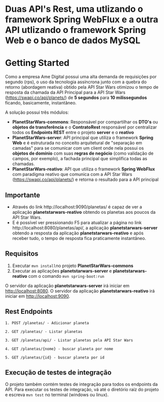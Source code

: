 # Duas API's Rest, uma utlizando o framework Spring WebFlux e a outra API utlizando o framework Spring Web e o banco de dados MySQL

# Getting Started

Como a empresa Ame Digital possui uma alta demanda de requisições por segundo (rps), o uso da tecnologia assíncrona junto com a quebra do retorno (abordagem reativa) obtido pela API Star Wars otimizou o tempo de resposta da chamada da API Principal para a API Star Wars (https://swapi.co/api/planets/) de **5 segundos** para **10 milissegundos** ficando, basicamente, instantâneo.

A solução possui três módulos: 
   
   - **PlanetStarWars-commons**: Responsável por compartilhar os **DTO's** ou **objetos de transferência** e o **ContratoRest** responsável por centralizar todos os **Endpoints REST** entre o projeto **server** e o **reativo**
   - **PlanetStarWars-server**: API principal que utiliza o framework **Spring Web** e é estruturada no conceito arquitetural de "separação em camadas" para se comunicar com um client onde nela possui os **objetos de domínio** com suas **regras de negócio** (como validação de campos, por exemplo), a fachada principal que simplifica todas as chamadas.
   - **PlanetStarWars-reativo**: API que utiliza o framework **Spring WebFlux** com paradigma reativo que comunica com a API Star Wars (https://swapi.co/api/planets/) e retorna o resultado para a API principal

## Importante 

- Através do link http://localhost:9090/planetas/ é capaz de ver a aplicação **planetstarwars-reativo** obtendo os planetas aos poucos da API Star Wars.
- E é possível ver pressionando F5 para atualizar a página no link http://localhost:8080/planetas/api/, a aplicação **planetstarwars-server** obtendo a resposta da aplicação **planetstarwars-reativo** e após receber tudo, o tempo de resposta fica praticamente instantâneo.

## Requisitos

1. Executar `mvn install`no projeto **PlanetStarWars-commons**
2. Executar as aplicações **planetstarwars-server** e **planetstarwars-reativo** com o comando `mvn spring-boot:run`

O servidor da aplicação **planetstarwars-server** irá iniciar em <http://localhost:8080>.
O servidor da aplicação **planetstarwars-reativo** irá iniciar em <http://localhost:9090>.

## Rest Endpoints

```
1. POST /planetas/ - Adicionar planeta

2. GET /planetas/ - Listar planetas

3. GET /planetas/api/ - Listar planetas pela API Star Wars

4. GET /planetas/{nome} - buscar planeta por nome

5. GET /planetas/{id} - buscar planeta por id

```

## Execução de testes de integração

O projeto também contém testes de integração para todos os endpoints da API. Para executar os testes de integração, vá até o diretório raíz do projeto e escreva `mvn test` no terminal (windows ou linux).
